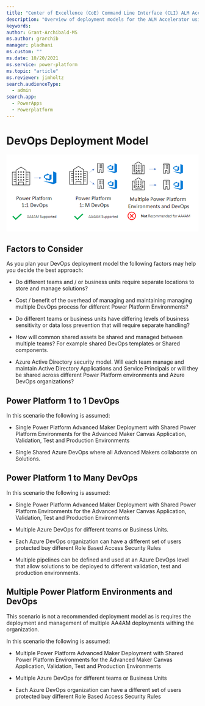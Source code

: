 ```yaml
---
title: "Center of Excellence (CoE) Command Line Interface (CLI) ALM Accelerator Deployment Models"
description: "Overview of deployment models for the ALM Accelerator using the Center of Excellence (CoE) Command Line Interface (CLI)"
keywords: 
author: Grant-Archibald-MS
ms.author: grarchib
manager: pladhani
ms.custom: ""
ms.date: 10/20/2021
ms.service: power-platform
ms.topic: "article"
ms.reviewer: jimholtz
search.audienceType: 
  - admin
search.app: 
  - PowerApps
  - Powerplatform
---
```


# DevOps Deployment Model

![DevOps Scenarios](../../media/aa4am-devops-deployment-model.png)

## Factors to Consider

As you plan your DevOps deployment model the following factors may help you decide the best approach:

- Do different teams and / or business units require separate locations to store and manage solutions?

- Cost / benefit of the overhead of managing and maintaining managing multiple DevOps process for different Power Platform Environments?

- Do different teams or business units have differing levels of business sensitivity or data loss prevention that will require separate handling?

- How will common shared assets be shared and managed between multiple teams? For example shared DevOps templates or Shared components.

- Azure Active Directory security model. Will each team manage and maintain Active Directory Applications and Service Principals or will they be shared across different Power Platform environments and Azure DevOps organizations?

## Power Platform 1 to 1 DevOps

In this scenario the following is assumed:

- Single Power Platform Advanced Maker Deployment with Shared Power Platform Environments for the Advanced Maker Canvas Application, Validation, Test and Production Environments

- Single Shared Azure DevOps where all Advanced Makers collaborate on Solutions.

## Power Platform 1 to Many DevOps

In this scenario the following is assumed:

- Single Power Platform Advanced Maker Deployment with Shared Power Platform Environments for the Advanced Maker Canvas Application, Validation, Test and Production Environments

- Multiple Azure DevOps for different teams or Business Units.

- Each Azure DevOps organization can have a different set of users protected buy different Role Based Access Security Rules

- Multiple pipelines can be defined and used at an Azure DevOps level that allow solutions to be deployed to different validation, test and production environments.

## Multiple Power Platform Environments and DevOps

This scenario is not a recommended deployment model as is requires the deployment and management of multiple AA4AM deployments withing the organization.

In this scenario the following is assumed:

- Multiple Power Platform Advanced Maker Deployment with Shared Power Platform Environments for the Advanced Maker Canvas Application, Validation, Test and Production Environments

- Multiple Azure DevOps for different teams or Business Units

- Each Azure DevOps organization can have a different set of users protected buy different Role Based Access Security Rules
